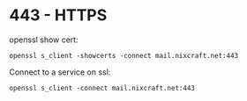 # 443 - HTTPS

openssl show cert:

```
openssl s_client -showcerts -connect mail.nixcraft.net:443
```

Connect to a service on ssl:

```
openssl s_client -connect mail.nixcraft.net:443
```
